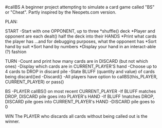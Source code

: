 #callBS
A beginner project attempting to simulate a card game called "BS" or "Cheat".
Partly inspired by the Neopets.com version.

PLAN:

START
-Start with one OPPONENT, up to three
*shuffle() deck
*Player and opponent are each dealt() half the deck into their HANDS
*Print what cards the player has 	...and for debugging purposes, what the opponent has
	*Sort hand by suit
	*Sort hand by numbers
*Display your hand in an interact-able (?) fashion

TURN
-Count and print how many cards are in DISCARD (but not which ones)
-Display which cards are in CURRENT_PLAYER'S hand
-Choose up to 4 cards to DROP in discard pile
-State BLUFF (quantity and value) of cards being discard()ed
-Discard()
-All players have option to callBS(this_PLAYER, CURRENT_PLAYER) or pass()

BS
-PLAYER callBS() on most recent CURRENT_PLAYER
-If BLUFF matches DROP, DISCARD pile goes into PLAYER's HAND
-If BLUFF !matches DROP, DISCARD pile goes into CURRENT_PLAYER's HAND
-DISCARD pile goes to 0

WIN
The PLAYER who discards all cards without being called out is the winner.